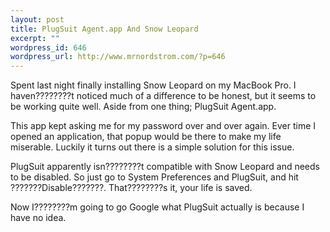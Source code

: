 ```yaml
--- 
layout: post
title: PlugSuit Agent.app And Snow Leopard
excerpt: ""
wordpress_id: 646
wordpress_url: http://www.mrnordstrom.com/?p=646
---
```

<p>Spent last night finally installing Snow Leopard on my MacBook Pro. I haven????????t noticed much of a difference to be honest, but it seems to be working quite well. Aside from one thing; PlugSuit Agent.app.</p>
<!--more-->
<p>This app kept asking me for my password over and over again. Ever time I opened an application, that popup would be there to make my life miserable. Luckily it turns out there is a simple solution for this issue.</p>

<p>PlugSuit apparently isn????????t compatible with Snow Leopard and needs to be disabled. So just go to System Preferences and PlugSuit, and hit ???????Disable???????. That????????s it, your life is saved.</p>

<p>Now I????????m going to go Google what PlugSuit actually is because I have no idea.</p>
